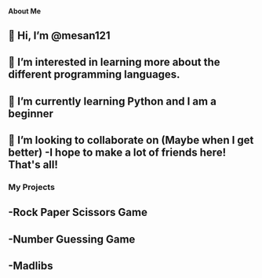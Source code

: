 #### About Me
## 👋 Hi, I’m @mesan121
## 👀 I’m interested in learning more about the different programming languages.
## 🌱 I’m currently learning Python and I am a beginner
## 💞️ I’m looking to collaborate on (Maybe when I get better) -I hope to make a lot of friends here! That's all!

### My Projects
## -Rock Paper Scissors Game
## -Number Guessing Game
## -Madlibs
